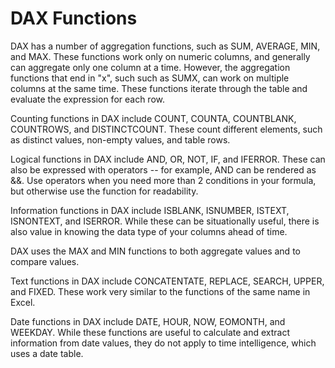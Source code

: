 <properties
   pageTitle="DAX Functions"
   description="An overview of the breadth of functions available in DAX"
   services="powerbi"
   documentationCenter=""
   authors="davidiseminger"
   manager="mblythe"
   backup=""
   editor=""
   tags=""
   qualityFocus="no"
   qualityDate=""
   featuredVideoId=""
   courseDuration="13m"/>

<tags
   ms.service="powerbi"
   ms.devlang="NA"
   ms.topic="article"
   ms.tgt_pltfrm="NA"
   ms.workload="powerbi"
   ms.date="06/01/2016"
   ms.author="davidi"/>

# DAX Functions

DAX has a number of aggregation functions, such as SUM, AVERAGE, MIN, and MAX. These functions work only on numeric columns, and generally can aggregate only one column at a time. However, the aggregation functions that end in "x", such such as SUMX, can work on multiple columns at the same time. These functions iterate through the table and evaluate the expression for each row.

Counting functions in DAX include COUNT, COUNTA, COUNTBLANK, COUNTROWS, and DISTINCTCOUNT. These count different elements, such as distinct values, non-empty values, and table rows.

Logical functions in DAX include AND, OR, NOT, IF, and IFERROR. These can also be expressed with operators -- for example, AND can be rendered as &&. Use operators when you need more than 2 conditions in your formula, but otherwise use the function for readability.

Information functions in DAX include ISBLANK, ISNUMBER, ISTEXT, ISNONTEXT, and ISERROR. While these can be situationally useful, there is also value in knowing the data type of your columns ahead of time.

DAX uses the MAX and MIN functions to both aggregate values and to compare values.

Text functions in DAX include CONCATENTATE, REPLACE, SEARCH, UPPER, and FIXED. These work very similar to the functions of the same name in Excel.

Date functions in DAX include DATE, HOUR, NOW, EOMONTH, and WEEKDAY. While these functions are useful to calculate and extract information from date values, they do not apply to time intelligence, which uses a date table.
